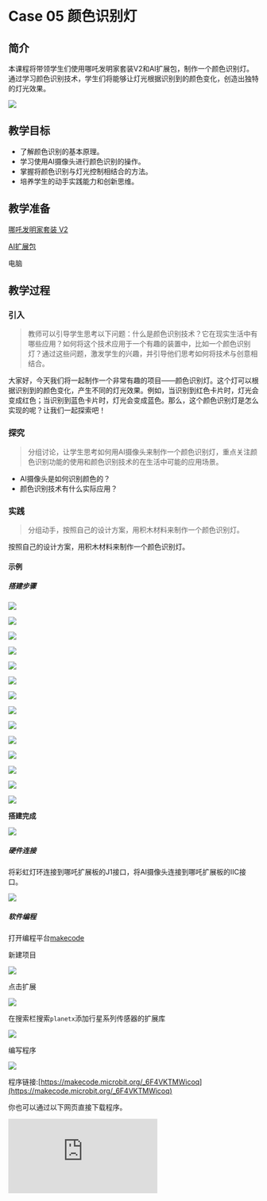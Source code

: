 ﻿---
sidebar_position: 6
---

# Case 05 颜色识别灯


## 简介

本课程将带领学生们使用哪吒发明家套装V2和AI扩展包，制作一个颜色识别灯。通过学习颜色识别技术，学生们将能够让灯光根据识别到的颜色变化，创造出独特的灯光效果。

![](https://wiki-media-ef.oss-cn-hongkong.aliyuncs.com/docs/microbit/building-blocks/nezha-inventors-kit-v2/ai-accessories-pack/images/ai-accessories-pack-case-05-01.png)

## 教学目标

- 了解颜色识别的基本原理。
- 学习使用AI摄像头进行颜色识别的操作。
- 掌握将颜色识别与灯光控制相结合的方法。
- 培养学生的动手实践能力和创新思维。

## 教学准备

[哪吒发明家套装 V2](https://www.elecfreaks.com/nezha-inventor-s-kit-v2-for-micro-bit.html)

[AI扩展包](https://www.elecfreaks.com/nezha-inventor-s-kit-v2-for-micro-bit.html)

电脑

## 教学过程

### 引入

>教师可以引导学生思考以下问题：什么是颜色识别技术？它在现实生活中有哪些应用？如何将这个技术应用于一个有趣的装置中，比如一个颜色识别灯？通过这些问题，激发学生的兴趣，并引导他们思考如何将技术与创意相结合。

大家好，今天我们将一起制作一个非常有趣的项目——颜色识别灯。这个灯可以根据识别到的颜色变化，产生不同的灯光效果。例如，当识别到红色卡片时，灯光会变成红色；当识别到蓝色卡片时，灯光会变成蓝色。那么，这个颜色识别灯是怎么实现的呢？让我们一起探索吧！

### 探究

>分组讨论，让学生思考如何用AI摄像头来制作一个颜色识别灯，重点关注颜色识别功能的使用和颜色识别技术的在生活中可能的应用场景。

- AI摄像头是如何识别颜色的？
- 颜色识别技术有什么实际应用？

### 实践

>分组动手，按照自己的设计方案，用积木材料来制作一个颜色识别灯。

按照自己的设计方案，用积木材料来制作一个颜色识别灯。

#### 示例

##### 搭建步骤

![](https://wiki-media-ef.oss-cn-hongkong.aliyuncs.com/docs/microbit/building-blocks/nezha-inventors-kit-v2/ai-accessories-pack/images/ai-accessories-pack-step-05-01.png)

![](https://wiki-media-ef.oss-cn-hongkong.aliyuncs.com/docs/microbit/building-blocks/nezha-inventors-kit-v2/ai-accessories-pack/images/ai-accessories-pack-step-05-02.png)

![](https://wiki-media-ef.oss-cn-hongkong.aliyuncs.com/docs/microbit/building-blocks/nezha-inventors-kit-v2/ai-accessories-pack/images/ai-accessories-pack-step-05-03.png)

![](https://wiki-media-ef.oss-cn-hongkong.aliyuncs.com/docs/microbit/building-blocks/nezha-inventors-kit-v2/ai-accessories-pack/images/ai-accessories-pack-step-05-04.png)

![](https://wiki-media-ef.oss-cn-hongkong.aliyuncs.com/docs/microbit/building-blocks/nezha-inventors-kit-v2/ai-accessories-pack/images/ai-accessories-pack-step-05-05.png)

![](https://wiki-media-ef.oss-cn-hongkong.aliyuncs.com/docs/microbit/building-blocks/nezha-inventors-kit-v2/ai-accessories-pack/images/ai-accessories-pack-step-05-06.png)

![](https://wiki-media-ef.oss-cn-hongkong.aliyuncs.com/docs/microbit/building-blocks/nezha-inventors-kit-v2/ai-accessories-pack/images/ai-accessories-pack-step-05-07.png)

![](https://wiki-media-ef.oss-cn-hongkong.aliyuncs.com/docs/microbit/building-blocks/nezha-inventors-kit-v2/ai-accessories-pack/images/ai-accessories-pack-step-05-08.png)

![](https://wiki-media-ef.oss-cn-hongkong.aliyuncs.com/docs/microbit/building-blocks/nezha-inventors-kit-v2/ai-accessories-pack/images/ai-accessories-pack-step-05-09.png)

![](https://wiki-media-ef.oss-cn-hongkong.aliyuncs.com/docs/microbit/building-blocks/nezha-inventors-kit-v2/ai-accessories-pack/images/ai-accessories-pack-step-05-10.png)

![](https://wiki-media-ef.oss-cn-hongkong.aliyuncs.com/docs/microbit/building-blocks/nezha-inventors-kit-v2/ai-accessories-pack/images/ai-accessories-pack-step-05-11.png)

![](https://wiki-media-ef.oss-cn-hongkong.aliyuncs.com/docs/microbit/building-blocks/nezha-inventors-kit-v2/ai-accessories-pack/images/ai-accessories-pack-step-05-12.png)

![](https://wiki-media-ef.oss-cn-hongkong.aliyuncs.com/docs/microbit/building-blocks/nezha-inventors-kit-v2/ai-accessories-pack/images/ai-accessories-pack-step-05-13.png)

![](https://wiki-media-ef.oss-cn-hongkong.aliyuncs.com/docs/microbit/building-blocks/nezha-inventors-kit-v2/ai-accessories-pack/images/ai-accessories-pack-step-05-14.png)

**搭建完成**

![](https://wiki-media-ef.oss-cn-hongkong.aliyuncs.com/docs/microbit/building-blocks/nezha-inventors-kit-v2/ai-accessories-pack/images/ai-accessories-pack-case-05-01.png)

##### 硬件连接

将彩虹灯环连接到哪吒扩展板的J1接口，将AI摄像头连接到哪吒扩展板的IIC接口。

 ![](https://wiki-media-ef.oss-cn-hongkong.aliyuncs.com/docs/microbit/building-blocks/nezha-inventors-kit-v2/ai-accessories-pack/images/ai-accessories-pack-case-05-02.png)

##### 软件编程

打开编程平台[makecode](https://makecode.microbit.org/#)

新建项目

![](https://wiki-media-ef.oss-cn-hongkong.aliyuncs.com/docs/microbit/building-blocks/nezha-inventors-kit-v2/ai-accessories-pack/images/ai-accessories-pack-case-01-03.png)

点击扩展

![](https://wiki-media-ef.oss-cn-hongkong.aliyuncs.com/docs/microbit/building-blocks/nezha-inventors-kit-v2/ai-accessories-pack/images/ai-accessories-pack-case-01-04.png)

在搜索栏搜索`planetx`添加行星系列传感器的扩展库

![](https://wiki-media-ef.oss-cn-hongkong.aliyuncs.com/docs/microbit/building-blocks/nezha-inventors-kit-v2/ai-accessories-pack/images/ai-accessories-pack-case-01-07.png)

编写程序

![](https://wiki-media-ef.oss-cn-hongkong.aliyuncs.com/docs/microbit/building-blocks/nezha-inventors-kit-v2/ai-accessories-pack/images/ai-accessories-pack-case-05-08.png)


程序链接:[https://makecode.microbit.org/_6F4VKTMWicoq](https://makecode.microbit.org/_6F4VKTMWicoq)

你也可以通过以下网页直接下载程序。

<div
    style={{
        position: 'relative',
        paddingBottom: '60%',
        overflow: 'hidden',
    }}
>
    <iframe
        src="https://makecode.microbit.org/_6F4VKTMWicoq"
        frameborder="0"
        sandbox="allow-popups allow-forms allow-scripts allow-same-origin"
        style={{
            position: 'absolute',
            width: '100%',
            height: '100%',
        }}
    />
</div>


### 团队合作与展示

学生分成小组，共同完成案例的制作和程序编写。

鼓励学生之间相互合作、交流和分享经验。

每个小组有机会向其他小组展示他们制作的案例。

#### 示例案例效果

在摄像头下方放下一个颜色卡片，彩虹灯环的灯光会根据识别到的颜色自动变化色彩。

![](https://wiki-media-ef.oss-cn-hongkong.aliyuncs.com/docs/microbit/building-blocks/nezha-inventors-kit-v2/ai-accessories-pack/images/ai-accessories-pack-case-05.gif)

### 反思

>分组分享，让每组的学生分享自己的制作过程和心得，总结自己遇到的问题和解决办法，评价自己的优点和不足。-->

### 扩展知识

*** 颜色识别技术的基本原理 ***

颜色识别技术的基本原理是基于图像处理和计算机视觉的技术。它通过摄像头采集图像，然后利用算法对图像中的颜色进行识别和分析，从而实现对颜色属性的识别。

具体来说，颜色识别技术首先对图像进行预处理，包括图像的增强、去噪和归一化等操作，以提高图像的质量和识别准确率。然后，通过对每个像素的颜色值进行分析，可以得到每个像素的RGB（红绿蓝）值。RGB值是描述颜色的一种常见方式，它分别表示红色、绿色和蓝色的亮度。通过对RGB值进行计算和比较，可以确定像素的颜色属性。

常用的颜色识别方法有基于阈值的颜色识别、基于颜色的颜色识别和基于图像分割的颜色识别等。其中，基于阈值的颜色识别是最简单的一种方法，它通过设定不同的阈值，将图像中的颜色分为不同的类别。基于颜色的颜色识别是一种基于颜色的分布特征的识别方法，它通过对图像中每个像素的颜色进行统计和分布分析，实现颜色的识别。而基于图像分割的颜色识别则是在整个图像中根据颜色进行分割，从而得到不同区域的颜色属性。

*** 颜色识别技术在生活中的实际应用 ***

颜色识别技术在现实生活中有广泛的应用，以下是几个常见的例子：

工业生产：在工业生产中，颜色识别技术可以用于产品质量检测，例如在制药、食品、化工等行业，通过颜色识别技术对产品进行自动化检测，保证产品的质量和稳定性。

交通行业：在交通行业中，颜色识别技术可以用于交通信号灯的识别和交通拥堵的检测。例如，通过颜色识别技术对摄像头拍摄的交通图像进行分析，可以实现交通信号灯的自动识别和交通拥堵的检测，提高交通效率。

零售行业：在零售行业中，颜色识别技术可以用于商品识别和销售分析。例如，通过颜色识别技术对摄像头拍摄的商品图像进行分析，可以实现商品的自动识别和销售统计，提高销售效率和管理水平。

医疗行业：在医疗行业中，颜色识别技术可以用于病理图像分析和疾病诊断。例如，通过颜色识别技术对病理图像进行分析，可以实现疾病的自动化诊断和病情监测，提高医疗水平和效率。

智能家居：在智能家居中，颜色识别技术可以用于智能灯光控制和环境监测。例如，通过颜色识别技术对环境光的颜色进行识别和分析，可以实现智能灯光的自动调节和环境温湿度的监测，提高居住舒适度和节能效果。

这些例子表明，颜色识别技术在各个领域都有广泛的应用，为人们的生活和工作带来了便利和效益。
